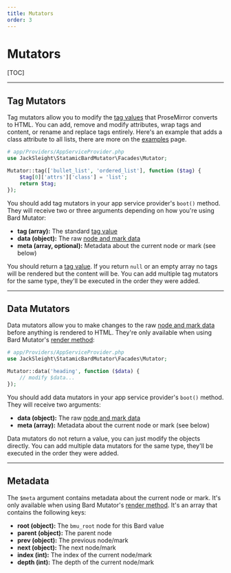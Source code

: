 ```yaml
---
title: Mutators
order: 3
---
```


# Mutators

[TOC]

---

## Tag Mutators

Tag mutators allow you to modify the [tag values](data-formats#tag-values) that ProseMirror converts to HTML. You can add, remove and modify attributes, wrap tags and content, or rename and replace tags entirely. Here's an example that adds a class attribute to all lists, there are more on the [examples](examples) page.

```php
# app/Providers/AppServiceProvider.php
use JackSleight\StatamicBardMutator\Facades\Mutator;

Mutator::tag(['bullet_list', 'ordered_list'], function ($tag) {
    $tag[0]['attrs']['class'] = 'list';
    return $tag;
});
```

You should add tag mutators in your app service provider's `boot()` method. They will receive two or three arguments depending on how you're using Bard Mutator:

* **tag (array):** The standard [tag value](data-formats)
* **data (object):** The raw [node and mark data](data-formats)
* **meta (array, optional):** Metadata about the current node or mark (see below)

You should return a [tag value](data-formats). If you return `null` or an empty array no tags will be rendered but the content will be. You can add multiple tag mutators for the same type, they'll be executed in the order they were added.

---

## Data Mutators

Data mutators allow you to make changes to the raw [node and mark data](data-formats) before anything is rendered to HTML. They're only available when using Bard Mutator's [render method](rendering):

```php
# app/Providers/AppServiceProvider.php
use JackSleight\StatamicBardMutator\Facades\Mutator;

Mutator::data('heading', function ($data) {
    // modify $data...
});
```

You should add data mutators in your app service provider's `boot()` method. They will receive two arguments:

* **data (object):** The raw [node and mark data](data-formats)
* **meta (array):** Metadata about the current node or mark (see below)

Data mutators do not return a value, you can just modify the objects directly. You can add multiple data mutators for the same type, they'll be executed in the order they were added.

---

## Metadata

The `$meta` argument contains metadata about the current node or mark. It's only available when using Bard Mutator's [render method](rendering). It's an array that contains the following keys:

* **root (object):** The `bmu_root` node for this Bard value
* **parent (object):** The parent node
* **prev (object):** The previous node/mark
* **next (object):** The next node/mark
* **index (int):** The index of the current node/mark
* **depth (int):** The depth of the current node/mark